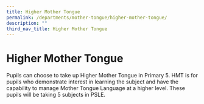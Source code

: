 ```yaml
---
title: Higher Mother Tongue
permalink: /departments/mother-tongue/higher-mother-tongue/
description: ""
third_nav_title: Higher Mother Tongue
---
```

Higher Mother Tongue
====================

Pupils can choose to take up Higher Mother Tongue in Primary 5. HMT is for pupils who demonstrate interest in learning the subject and have the capability to manage Mother Tongue Language at a higher level. These pupils will be taking 5 subjects in PSLE.